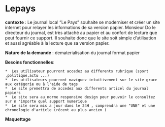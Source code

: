 # Lepays


**contexte** : Le journal local “Le Pays” souhaite se moderniser et créer un site internet pour relayer les informations de sa version papier. Monsieur Do le directeur du journal, est très attaché au papier et au confort de lecture que peut fournir ce support. Il souhaite donc que le site soit simple d’utilisation et aussi agréable à la lecture que sa version papier.

**Nature de la demande** : dematerialisation du journal format papier 

**Besoins fonctionnelles**:

    *  Les utilisateur pourront accedez au differents rubrique (sport ,politique,actu ...)
    *  Les utilisateurs pourront naviguez intuitivement sur le site grace aux catégorie ou à l'aide de tags
    *  Le site premettra de accedez aux differents articel du journal papiers
    *  Le site sera au norme responsive design pour pouvoir le consultez sur n 'importe quel support numerique 
    *  Le site sera mis a jour dans le 24H , comprendra une "UNE" et une chronologie d'article (récent au plus ancien )
    



**Maquettage** 
